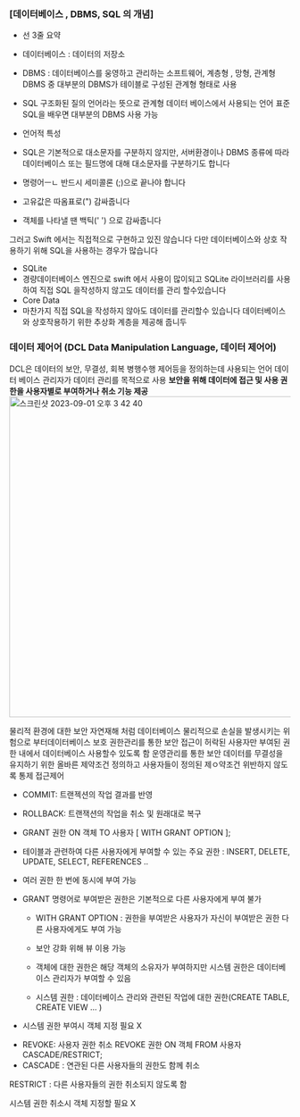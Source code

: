 ### [데이터베이스 , DBMS, SQL 의 개념]
* 선 3줄 요약
* 데이터베이스 : 데이터의 저장소
* DBMS : 데이터베이스를 웅영하고 관리하는 소프트웨어, 계층형 , 망형, 관계형 DBMS 중 대부분의 DBMS가 테이블로 구성된 관계형 형태로 사용
* SQL 구조화된 질의 언어라는 뜻으로 관계형 데이터 베이스에서 사용되는 언어 표준 SQL을 배우면 대부분의 DBMS 사용 가능

* 언어적 특성
* SQL은 기본적으로 대소문자를 구분하지 않지만, 서버환경이나 DBMS 종류에 따라 데이터베이스 또는 필드명에 대해 대소문자를 구분하기도 합니다
* 명령어ㅡㄴ 반드시 세미콜론 (;)으로 끝나야 합니다
* 고유값은 따옴표로(") 감싸줍니다
* 객체를 나타낼 땐 백틱(' ') 으로 감싸줍니다

그러고  Swift 에서는 직접적으로 구현하고 있진 않습니다
다만 데이터베이스와 상호 작용하기 위해 SQL을 사용하는 경우가 많습니다 

* SQLite
* 경량데이터베이스 엔진으로 swift 에서 사용이 많이되고 SQLite 라이브러리를 사용하여 직접 SQL 을작성하지 않고도 데이터를 관리 할수있습니다 
* Core Data
* 마찬가지 직접 SQL을 작성하지 않아도 데이터를 관리할수 있습니다 데이터베이스와 상호작용하기 위한 추상화 계층을 제공해 줍니두
  

### 데이터 제어어 (DCL Data Manipulation Language, 데이터 제어어)

DCL은 데이터의 보안, 무결성, 회복 병행수행 제어등을 정의하는데 사용되는 언어
데이터 베이스 관리자가 데이터 관리를 목적으로 사용
**보안을 위해 데이터에 접근 및 사용 권한을 사용자별로 부여하거나 취소 기능 제공**
<img width="575" alt="스크린샷 2023-09-01 오후 3 42 40" src="https://github.com/hdaisywd/CS-Study/assets/122965360/28db2603-aded-428b-bfe9-fe578f932ac0">


물리적 환경에 대한 보안
자연재해 처럼 데이터베이스 물리적으로 손실을 발생시키는 위험으로 부터데이터베이스 보호 
권한관리를 통한 보안
접근이 허락된 사용자만 부여된 권한 내에서 데이터베이스 사용할수 있도록 함 
운영관리를 통한 보안
데이터를 무결성을 유지하기 위한 올바른 제약조건 정의하고 사용자들이 정의된 제ㅇ약조건 위반하지 않도록 통제 
접근제어 






* COMMIT: 트랜젝션의 작업 결과를 반영
* ROLLBACK: 트랜잭션의 작업을 취소 및 원래대로 복구

* GRANT 권한 ON 객체 TO 사용자 [ WITH GRANT OPTION ];
-  테이블과 관련하여 다른 사용자에게 부여할 수 있는 주요 권한 : INSERT, DELETE, UPDATE, SELECT, REFERENCES ..

- 여러 권한 한 번에 동시에 부여 가능

- GRANT 명령어로 부여받은 권한은 기본적으로 다른 사용자에게 부여 불가

    + WITH GRANT OPTION : 권한을 부여받은 사용자가 자신이 부여받은 권한 다른 사용자에게도 부여 가능

    + 보안 강화 위해 뷰 이용 가능

    + 객체에 대한 권한은 해당 객체의 소유자가 부여하지만 시스템 권한은 데이터베이스 관리자가 부여할 수 있음

    + 시스템 권한 : 데이터베이스 관리와 관련된 작업에 대한 권한(CREATE TABLE, CREATE VIEW ... )

- 시스템 권한 부여시 객체 지정 필요 X
* REVOKE: 사용자 권한 취소
 REVOKE 권한 ON 객체 FROM 사용자 CASCADE/RESTRICT;
* CASCADE : 연관된 다른 사용자들의 권한도 함께 취소

RESTRICT : 다른 사용자들의 권한 취소되지 않도록 함

시스템 권한 취소시 객체 지정할 필요 X

 
